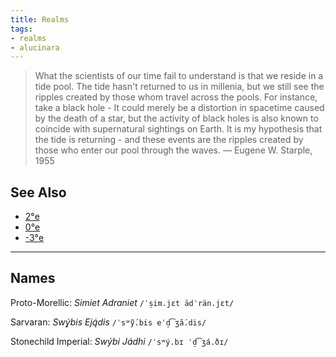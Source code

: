 ```yaml
---
title: Realms
tags:
- realms
- alucinara
---
```


> What the scientists of our time fail to understand is that we reside in a tide pool. The tide hasn't returned to us in millenia, but we still see the ripples created by those whom travel across the pools. For instance, take a black hole - It could merely be a distortion in spacetime caused by the death of a star, but the activity of black holes is also known to coincide with supernatural sightings on Earth. It is my hypothesis that the tide is returning - and these events are the ripples created by those who enter our pool through the waves. ― Eugene W. Starple, 1955 

## See Also
- [2°e](locations/2nd-realm/2nd-realm.md)
- [0°e](locations/0th-realm.md)
- [-3°e](locations/-3rd-realm.md)

---
## Names
Proto-Morellic: *Simiet Adraniet* `/ˈs̠im.jɛt ädˈrän.jɛt/`

Sarvaran: *Swý̨bis Eją́dis* `/ˈsʷỹ́.bis eˈd̠͡ʒã́.dis/`

Stonechild Imperial: *Swýbi Jádhi* `/ˈsʷý.bɪ ˈd̠͡ʒá.ðɪ/`
